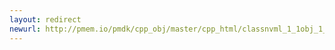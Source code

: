 ```yaml
---
layout: redirect
newurl: http://pmem.io/pmdk/cpp_obj/master/cpp_html/classnvml_1_1obj_1_1timed__mutex.html
---
```

